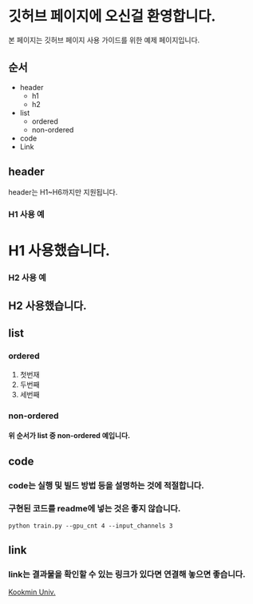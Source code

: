 # 깃허브 페이지에 오신걸 환영합니다.

본 페이지는 깃허브 페이지 사용 가이드를 위한 예제 페이지입니다.

## 순서
* header
  * h1
  * h2
* list
  * ordered
  * non-ordered
* code
* Link
    
    
## header
header는 H1~H6까지만 지원됩니다.
### H1 사용 예
# H1 사용했습니다.
    
### H2 사용 예
## H2 사용했습니다.
   
   
## list
### ordered
1. 첫번재
2. 두번째
3. 세번째
   
### non-ordered
#### 위 **순서**가 list 중 non-ordered 예입니다.
    
    
## code
### code는 실행 및 빌드 방법 등을 설명하는 것에 적절합니다.
### 구현된 코드를 readme에 넣는 것은 좋지 않습니다.
```shell
python train.py --gpu_cnt 4 --input_channels 3
```
    
    
## link
### link는 결과물을 확인할 수 있는 링크가 있다면 연결해 놓으면 좋습니다.
[Kookmin Univ.](https://www.kookmin.ac.kr)
